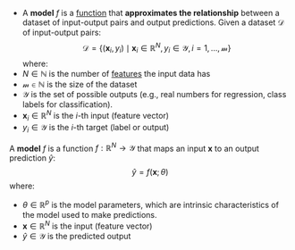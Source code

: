 - A **model** $f$ is a [function](Function.md) that **approximates the relationship** between a dataset of input-output pairs and output predictions.
Given a dataset $\mathcal{D}$ of input-output pairs:
$$
\mathcal{D} = \{(\mathbf{x}_i, y_i) \mid \mathbf{x}_i \in \mathbb{R}^N, y_i \in \mathcal{Y}, i = 1, \dots, \mathcal{m}\}
$$
where:
- $N \in \mathbb{N}$ is the number of [features](Feature.md) the input data has
- $\mathcal{m} \in \mathbb{N}$ is the size of the dataset
- $\mathcal{Y}$ is the set of possible outputs (e.g., real numbers for regression, class labels for classification).
- $\mathbf{x}_i \in \mathbb{R}^N$ is the $i$-th input (feature vector)
- $y_i \in \mathcal{Y}$ is the $i$-th target (label or output)

A **model** $f$ is a function $f: \mathbb{R}^N \to \mathcal{Y}$ that maps an input $\mathbf{x}$ to an output prediction $\hat{y}$:
$$
\hat{y} = f(\mathbf{x}; \theta)
$$
where:
- $\theta \in \mathbb{R}^p$ is the model parameters, which are intrinsic characteristics of the model used to make predictions.
- $\mathbf{x} \in \mathbb{R}^N$ is the input (feature vector)
- $\hat{y} \in \mathcal{Y}$ is the predicted output
